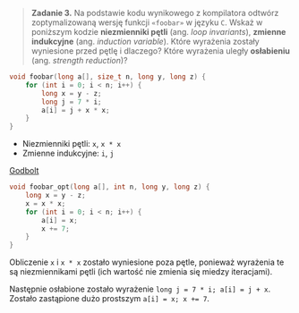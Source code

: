 > **Zadanie 3.** Na podstawie kodu wynikowego z kompilatora odtwórz zoptymalizowaną wersję funkcji `«foobar»` w języku `C`. Wskaż w poniższym kodzie **niezmienniki pętli** (ang. *loop invariants*), **zmienne indukcyjne** (ang. *induction variable*). Które wyrażenia zostały wyniesione przed pętlę i dlaczego? Które wyrażenia uległy **osłabieniu** (ang. *strength reduction*)?

```c
void foobar(long a[], size_t n, long y, long z) {
    for (int i = 0; i < n; i++) {
        long x = y - z; 
        long j = 7 * i;
        a[i] = j + x * x;
    }
}
```

- Niezmienniki pętli: `x`, `x * x`
- Zmienne indukcyjne: `i`, `j`

[Godbolt](https://godbolt.org/z/PEajWr8zW)

```c
void foobar_opt(long a[], int n, long y, long z) {
    long x = y - z;
    x = x * x;
    for (int i = 0; i < n; i++) {
        a[i] = x;
        x += 7;
    }
}
```

Obliczenie `x` i `x * x` zostało wyniesione poza pętle, ponieważ wyrażenia te są niezmiennikami pętli (ich wartość nie zmienia się miedzy iteracjami).

Następnie osłabione zostało wyrażenie `long j = 7 * i; a[i] = j + x`. Zostało zastąpione dużo prostszym `a[i] = x; x += 7`.